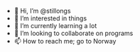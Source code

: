 - 👋 Hi, I’m @stillongs
- 👀 I’m interested in things
- 🌱 I’m currently learning a lot
- 💞️ I’m looking to collaborate on programs
- 📫 How to reach me; go to Norway

<!---
stillongs/stillongs is a ✨ special ✨ repository because its `README.md` (this file) appears on your GitHub profile.
You can click the Preview link to take a look at your changes.
--->
